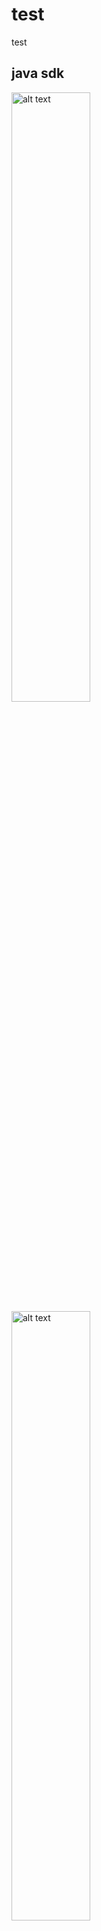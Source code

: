 # test
test

## java sdk

<img src=https://repo.gokuai.cn/app/ImageResourceForMD/raw/master/YunkuJavaSDK/clean.jpg alt="alt text" title="Title" width="50%" height="50%"/>

<img src=https://repo.gokuai.cn/app/ImageResourceForMD/raw/master/YunkuJavaSDK/delete.jpg alt="alt text" title="Title" width="50%" height="50%"/>

## csharp sdk
<img src=https://repo.gokuai.cn/app/ImageResourceForMD/raw/master/YunkuCsharpSDK/CLI.jpeg alt="alt CLI" title="CLI" width="50%" height="50%"/>

<img src=https://repo.gokuai.cn/app/ImageResourceForMD/raw/master/YunkuCsharpSDK/open%20nuget.jpeg alt="open CLI" title="open CLI" width="50%" height="50%"/>

<img src=https://repo.gokuai.cn/app/ImageResourceForMD/raw/master/YunkuCsharpSDK/install.jpeg alt="install" title="install" width="50%" height="50%"/>

<img src=https://repo.gokuai.cn/app/ImageResourceForMD/raw/master/YunkuCsharpSDK/open%20CLI.jpg alt="open CLI" title="open CLI" width="50%" height="50%"/>

## error 
<img src=https://repo.gokuai.cn/app/ImageResourceForMD/raw/master/YunkuCsharpSDK/CLI.jpg alt=“CLI" title=“CLI" width="50%"  height="50%”/>

<img src=https://repo.gokuai.cn/app/ImageResourceForMD/raw/master/YunkuCsharpSDK/install.jpeg alt=“install" title=“install"  width="50%" height="50%”/>

<img src=https://repo.gokuai.cn/app/ImageResourceForMD/raw/master/YunkuCsharpSDK/open%20CLI.jpg alt=“open CLI" title=“open   CLI" width="50%" height="50%”/>

<img src=https://repo.gokuai.cn/app/ImageResourceForMD/raw/master/YunkuCsharpSDK/open%20nuget.jpeg alt=“open nuget"   title=“open nuget" width="50%" height="50%”/>
